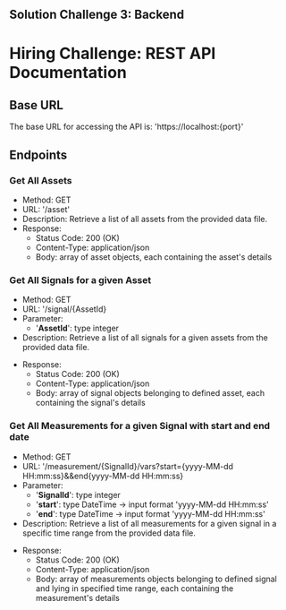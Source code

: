 ## Solution Challenge 3: Backend

# Hiring Challenge: REST API Documentation

## Base URL

The base URL for accessing the API is: 'https://localhost:{port}'

## Endpoints

### Get All Assets

- Method: GET
- URL: '/asset'
- Description: Retrieve a list of all assets from the provided data file.
- Response:
  - Status Code: 200 (OK)
  - Content-Type: application/json
  - Body: array of asset objects, each containing the asset's details

### Get All Signals for a given Asset

- Method: GET
- URL: '/signal/{AssetId}
- Parameter:
  - '**AssetId**': type integer
- Description: Retrieve a list of all signals for a given assets from the provided data file.

* Response:
  - Status Code: 200 (OK)
  - Content-Type: application/json
  - Body: array of signal objects belonging to defined asset, each containing the signal's details

### Get All Measurements for a given Signal with start and end date

- Method: GET
- URL: '/measurement/{SignalId}/vars?start={yyyy-MM-dd HH:mm:ss}&&end{yyyy-MM-dd HH:mm:ss}
- Parameter:
  - '**SignalId**': type integer
  - '**start**': type DateTime -> input format 'yyyy-MM-dd HH:mm:ss'
  - '**end**': type DateTime -> input format 'yyyy-MM-dd HH:mm:ss'
- Description: Retrieve a list of all measurements for a given signal in a specific time range from the provided data file.

* Response:
  - Status Code: 200 (OK)
  - Content-Type: application/json
  - Body: array of measurements objects belonging to defined signal and lying in specified time range, each containing the measurement's details
